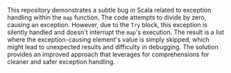 This repository demonstrates a subtle bug in Scala related to exception handling within the `map` function. The code attempts to divide by zero, causing an exception. However, due to the `Try` block, this exception is silently handled and doesn't interrupt the `map`'s execution. The result is a list where the exception-causing element's value is simply skipped, which might lead to unexpected results and difficulty in debugging. The solution provides an improved approach that leverages for comprehensions for cleaner and safer exception handling.